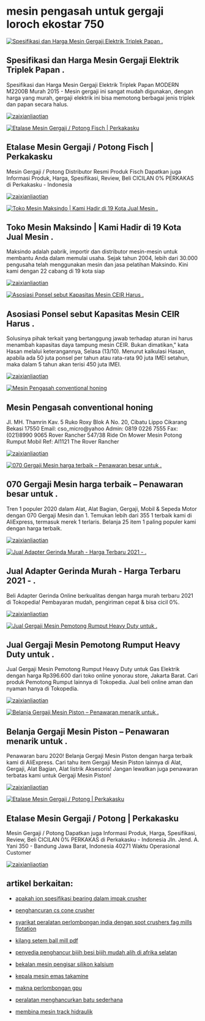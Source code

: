 # mesin pengasah untuk gergaji loroch ekostar 750
<a href="https://mnn.zoosnet.net/LR/Chatpre.aspx?id=MNN94995150&p=https://topgrinding.com/" target="_blank">![Spesifikasi dan Harga Mesin Gergaji Elektrik Triplek Papan .](https://github.com/technlg/images/blob/main/12.jpg)</a>
## Spesifikasi dan Harga Mesin Gergaji Elektrik Triplek Papan .
Spesifikasi dan Harga Mesin Gergaji Elektrik Triplek Papan MODERN M2200B Murah 2015 - Mesin gergaji ini sangat mudah digunakan, dengan harga yang murah, gergaji elektrik ini bisa memotong berbagai jenis triplek dan papan secara halus.
<a href="https://mnn.zoosnet.net/LR/Chatpre.aspx?id=MNN94995150&p=https://topgrinding.com/" target="_blank"><img src="https://github.com/technlg/images/raw/main/chat11.jpg" alt="zaixianliaotian"/></a><a href="//whatsapp.shibangsoft.com/WhatsApp.php" ><img src="https://github.com/technlg/images/raw/main/chat11.png" alt=""></a>
<a href="https://mnn.zoosnet.net/LR/Chatpre.aspx?id=MNN94995150&p=https://topgrinding.com/" target="_blank">![Etalase Mesin Gergaji / Potong Fisch | Perkakasku](https://github.com/technlg/images/blob/main/8.jpg)</a>
## Etalase Mesin Gergaji / Potong Fisch | Perkakasku
Mesin Gergaji / Potong Distributor Resmi Produk Fisch Dapatkan juga Informasi Produk, Harga, Spesifikasi, Review, Beli CICILAN 0% PERKAKAS di Perkakasku - Indonesia
<a href="https://mnn.zoosnet.net/LR/Chatpre.aspx?id=MNN94995150&p=https://topgrinding.com/" target="_blank"><img src="https://github.com/technlg/images/raw/main/chat11.jpg" alt="zaixianliaotian"/></a><a href="//whatsapp.shibangsoft.com/WhatsApp.php" ><img src="https://github.com/technlg/images/raw/main/chat11.png" alt=""></a>
<a href="https://mnn.zoosnet.net/LR/Chatpre.aspx?id=MNN94995150&p=https://topgrinding.com/" target="_blank">![Toko Mesin Maksindo | Kami Hadir di 19 Kota Jual Mesin .](https://github.com/technlg/images/blob/main/6.jpg)</a>
## Toko Mesin Maksindo | Kami Hadir di 19 Kota Jual Mesin .
Maksindo adalah pabrik, importir dan distributor mesin-mesin untuk membantu Anda dalam memulai usaha. Sejak tahun 2004, lebih dari 30.000 pengusaha telah menggunakan mesin dan jasa pelatihan Maksindo. Kini kami dengan 22 cabang di 19 kota siap
<a href="https://mnn.zoosnet.net/LR/Chatpre.aspx?id=MNN94995150&p=https://topgrinding.com/" target="_blank"><img src="https://github.com/technlg/images/raw/main/chat11.jpg" alt="zaixianliaotian"/></a><a href="//whatsapp.shibangsoft.com/WhatsApp.php" ><img src="https://github.com/technlg/images/raw/main/chat11.png" alt=""></a>
<a href="https://mnn.zoosnet.net/LR/Chatpre.aspx?id=MNN94995150&p=https://topgrinding.com/" target="_blank">![Asosiasi Ponsel sebut Kapasitas Mesin CEIR Harus .](https://github.com/technlg/images/blob/main/42.jpg)</a>
## Asosiasi Ponsel sebut Kapasitas Mesin CEIR Harus .
Solusinya pihak terkait yang bertanggung jawab terhadap aturan ini harus menambah kapasitas daya tampung mesin CEIR. Bukan dimatikan," kata Hasan melalui keterangannya, Selasa (13/10). Menurut kalkulasi Hasan, apabila ada 50 juta ponsel per tahun atau rata-rata 90 juta IMEI setahun, maka dalam 5 tahun akan terisi 450 juta IMEI.
<a href="https://mnn.zoosnet.net/LR/Chatpre.aspx?id=MNN94995150&p=https://topgrinding.com/" target="_blank"><img src="https://github.com/technlg/images/raw/main/chat11.jpg" alt="zaixianliaotian"/></a><a href="//whatsapp.shibangsoft.com/WhatsApp.php" ><img src="https://github.com/technlg/images/raw/main/chat11.png" alt=""></a>
<a href="https://mnn.zoosnet.net/LR/Chatpre.aspx?id=MNN94995150&p=https://topgrinding.com/" target="_blank">![Mesin Pengasah conventional honing](https://github.com/technlg/images/blob/main/34.jpg)</a>
## Mesin Pengasah conventional honing
Jl. MH. Thamrin Kav. 5 Ruko Roxy Blok A No. 20, Cibatu Lippo Cikarang Bekasi 17550 Email: cso_micro@yahoo Admin: 0819 0226 7555 Fax: (021)8990 9065 Rover Rancher 547/38 Ride On Mower Mesin Potong Rumput Mobil Ref: AI1121 The Rover Rancher 
<a href="https://mnn.zoosnet.net/LR/Chatpre.aspx?id=MNN94995150&p=https://topgrinding.com/" target="_blank"><img src="https://github.com/technlg/images/raw/main/chat11.jpg" alt="zaixianliaotian"/></a><a href="//whatsapp.shibangsoft.com/WhatsApp.php" ><img src="https://github.com/technlg/images/raw/main/chat11.png" alt=""></a>
<a href="https://mnn.zoosnet.net/LR/Chatpre.aspx?id=MNN94995150&p=https://topgrinding.com/" target="_blank">![070 Gergaji Mesin harga terbaik – Penawaran besar untuk .](https://github.com/technlg/images/blob/main/34.jpg)</a>
## 070 Gergaji Mesin harga terbaik – Penawaran besar untuk .
Tren 1 populer 2020 dalam Alat, Alat Bagian, Gergaji, Mobil & Sepeda Motor dengan 070 Gergaji Mesin dan 1. Temukan lebih dari 355 1 terbaik kami di AliExpress, termasuk merek 1 terlaris. Belanja 25 item 1 paling populer kami dengan harga terbaik.
<a href="https://mnn.zoosnet.net/LR/Chatpre.aspx?id=MNN94995150&p=https://topgrinding.com/" target="_blank"><img src="https://github.com/technlg/images/raw/main/chat11.jpg" alt="zaixianliaotian"/></a><a href="//whatsapp.shibangsoft.com/WhatsApp.php" ><img src="https://github.com/technlg/images/raw/main/chat11.png" alt=""></a>
<a href="https://mnn.zoosnet.net/LR/Chatpre.aspx?id=MNN94995150&p=https://topgrinding.com/" target="_blank">![Jual Adapter Gerinda Murah - Harga Terbaru 2021 - .](https://github.com/technlg/images/blob/main/15.jpg)</a>
## Jual Adapter Gerinda Murah - Harga Terbaru 2021 - .
Beli Adapter Gerinda Online berkualitas dengan harga murah terbaru 2021 di Tokopedia! Pembayaran mudah, pengiriman cepat & bisa cicil 0%.
<a href="https://mnn.zoosnet.net/LR/Chatpre.aspx?id=MNN94995150&p=https://topgrinding.com/" target="_blank"><img src="https://github.com/technlg/images/raw/main/chat11.jpg" alt="zaixianliaotian"/></a><a href="//whatsapp.shibangsoft.com/WhatsApp.php" ><img src="https://github.com/technlg/images/raw/main/chat11.png" alt=""></a>
<a href="https://mnn.zoosnet.net/LR/Chatpre.aspx?id=MNN94995150&p=https://topgrinding.com/" target="_blank">![Jual Gergaji Mesin Pemotong Rumput Heavy Duty untuk .](https://github.com/technlg/images/blob/main/18.jpg)</a>
## Jual Gergaji Mesin Pemotong Rumput Heavy Duty untuk .
Jual Gergaji Mesin Pemotong Rumput Heavy Duty untuk Gas Elektrik dengan harga Rp396.600 dari toko online yonorau store, Jakarta Barat. Cari produk Pemotong Rumput lainnya di Tokopedia. Jual beli online aman dan nyaman hanya di Tokopedia.
<a href="https://mnn.zoosnet.net/LR/Chatpre.aspx?id=MNN94995150&p=https://topgrinding.com/" target="_blank"><img src="https://github.com/technlg/images/raw/main/chat11.jpg" alt="zaixianliaotian"/></a><a href="//whatsapp.shibangsoft.com/WhatsApp.php" ><img src="https://github.com/technlg/images/raw/main/chat11.png" alt=""></a>
<a href="https://mnn.zoosnet.net/LR/Chatpre.aspx?id=MNN94995150&p=https://topgrinding.com/" target="_blank">![Belanja Gergaji Mesin Piston – Penawaran menarik untuk .](https://github.com/technlg/images/blob/main/23.jpg)</a>
## Belanja Gergaji Mesin Piston – Penawaran menarik untuk .
Penawaran baru 2020! Belanja Gergaji Mesin Piston dengan harga terbaik kami di AliExpress. Cari tahu item Gergaji Mesin Piston lainnya di Alat, Gergaji, Alat Bagian, Alat listrik Aksesoris! Jangan lewatkan juga penawaran terbatas kami untuk Gergaji Mesin Piston!
<a href="https://mnn.zoosnet.net/LR/Chatpre.aspx?id=MNN94995150&p=https://topgrinding.com/" target="_blank"><img src="https://github.com/technlg/images/raw/main/chat11.jpg" alt="zaixianliaotian"/></a><a href="//whatsapp.shibangsoft.com/WhatsApp.php" ><img src="https://github.com/technlg/images/raw/main/chat11.png" alt=""></a>
<a href="https://mnn.zoosnet.net/LR/Chatpre.aspx?id=MNN94995150&p=https://topgrinding.com/" target="_blank">![Etalase Mesin Gergaji / Potong | Perkakasku](https://github.com/technlg/images/blob/main/22.jpg)</a>
## Etalase Mesin Gergaji / Potong | Perkakasku
Mesin Gergaji / Potong Dapatkan juga Informasi Produk, Harga, Spesifikasi, Review, Beli CICILAN 0% PERKAKAS di Perkakasku - Indonesia Jln. Jend. A. Yani 350 - Bandung Jawa Barat, Indonesia 40271 Waktu Operasional Customer
<a href="https://mnn.zoosnet.net/LR/Chatpre.aspx?id=MNN94995150&p=https://topgrinding.com/" target="_blank"><img src="https://github.com/technlg/images/raw/main/chat11.jpg" alt="zaixianliaotian"/></a><a href="//whatsapp.shibangsoft.com/WhatsApp.php" ><img src="https://github.com/technlg/images/raw/main/chat11.png" alt=""></a>
## artikel berkaitan:
* [apakah ion spesifikasi bearing dalam impak crusher](apakah%20ion%20spesifikasi%20bearing%20dalam%20impak%20crusher.md)
* [penghancuran cs cone crusher](penghancuran%20cs%20cone%20crusher.md)
* [syarikat peralatan perlombongan india dengan spot crushers fag mills flotation](syarikat%20peralatan%20perlombongan%20india%20dengan%20spot%20crushers%20fag%20mills%20flotation.md)
* [kilang setem ball mill pdf](kilang%20setem%20ball%20mill%20pdf.md)
* [penyedia penghancur bijih besi bijih mudah alih di afrika selatan](penyedia%20penghancur%20bijih%20besi%20bijih%20mudah%20alih%20di%20afrika%20selatan.md)
* [bekalan mesin pengisar silikon kalsium](bekalan%20mesin%20pengisar%20silikon%20kalsium.md)
* [kepala mesin emas takamine](kepala%20mesin%20emas%20takamine.md)
* [makna perlombongan gpu](makna%20perlombongan%20gpu.md)
* [peralatan menghancurkan batu sederhana](peralatan%20menghancurkan%20batu%20sederhana.md)
* [membina mesin track hidraulik](membina%20mesin%20track%20hidraulik.md)
